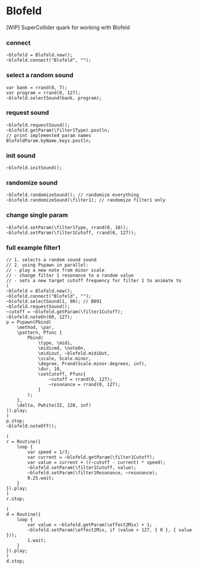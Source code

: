 # Blofeld
[WIP] SuperCollider quark for working with Blofeld

### connect
```supercollider
~blofeld = Blofeld.new();
~blofeld.connect("Blofeld", "");
```
### select a random sound
```supercollider
var bank = rrand(0, 7);
var program = rrand(0, 127);
~blofeld.selectSound(bank, program);
```
### request sound
```supercollider
~blofeld.requestSound();
~blofeld.getParam(\filter1Type).postln;
// print implemented param names
BlofeldParam.byName.keys.postln;
```
### init sound
```supercollider
~blofeld.initSound();
```
### randomize sound
```supercollider
~blofeld.randomizeSound(); // randomize everything
~blofeld.randomizeSound(\filter1); // randomize filter1 only
```
### change single param
```supercollider
~blofeld.setParam(\filter1Type, rrand(0, 10));
~blofeld.setParam(\filter1Cutoff, rrand(0, 127));
```
### full example filter1
```supercollider
// 1. selects a random sound sound
// 2. using Pspawn in parallel:
// - play a new note from minor scale
// - change filter 1 resonance to a random value
// - sets a new target cutoff frequency for filter 1 to animate to
(
~blofeld = Blofeld.new();
~blofeld.connect("Blofeld", "");
~blofeld.selectSound(1, 90); // B091
~blofeld.requestSound();
~cutoff = ~blofeld.getParam(\filter1Cutoff);
~blofeld.noteOn(60, 127);
p = Pspawn(Pbind(
	\method, \par,
	\pattern, Pfunc {
		Pbind(
			\type, \midi,
			\midicmd, \noteOn,
			\midiout, ~blofeld.midiOut,
			\scale, Scale.minor,
			\degree, Prand(Scale.minor.degrees, inf),
			\dur, 10,
			\setCutoff, Pfunc{
				~cutoff = rrand(0, 127);
				~resonance = rrand(0, 127);
			}
		);
	},
	\delta, Pwhite(32, 128, inf)
)).play;
)
p.stop;
~blofeld.noteOff();

(
r = Routine({
	loop {
		var speed = 1/3;
		var current = ~blofeld.getParam(\filter1Cutoff);
		var value = current + ((~cutoff - current) * speed);
		~blofeld.setParam(\filter1Cutoff, value);
		~blofeld.setParam(\filter1Resonance, ~resonance);
		0.25.wait;
	}
}).play;
)
r.stop;

(
d = Routine({
	loop {
		var value = ~blofeld.getParam(\effect2Mix) + 1;
		~blofeld.setParam(\effect2Mix, if (value > 127, { 0 }, { value }));
		1.wait;
	}
}).play;
)
d.stop;
```
